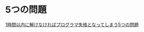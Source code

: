 # 5つの問題

[1時間以内に解けなければプログラマ失格となってしまう5つの問題](http://www.softantenna.com/wp/software/5-programming-problems/)
